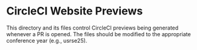 # CircleCI Website Previews

This directory and its files control CircleCI previews being generated
whenever a PR is opened. The files should be modified to the appropriate
conference year (e.g., usrse25).


